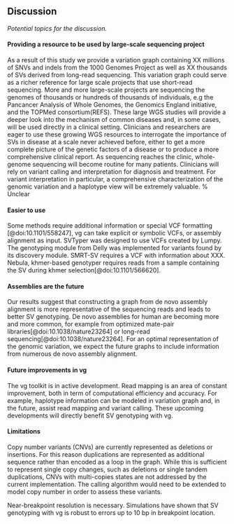 ## Discussion


*Potential topics for the discussion.*

#### Providing a resource to be used by large-scale sequencing project

As a result of this study we provide a variation graph containing XX millions of SNVs and indels from the 1000 Genomes Project as well as XX thousands of SVs derived from long-read sequencing.
This variation graph could serve as a richer reference for large scale projects that use short-read sequencing.
More and more large-scale projects are sequencing the genomes of thousands or hundreds of thousands of individuals, e.g the Pancancer Analysis of Whole Genomes, the Genomics England initiative, and the TOPMed consortium(REFS).
These large WGS studies will provide a deeper look into the mechanism of common diseases and, in some cases, will be used directly in a clinical setting.
Clinicians and researchers are eager to use these growing WGS resources to interrogate the importance of SVs in disease at a scale never achieved before, either to get a more complete picture of the genetic factors of a disease or to produce a more comprehensive clinical report.
As sequencing reaches the clinic, whole-genome sequencing will become routine for many patients.
Clinicians will rely on variant calling and interpretation for diagnosis and treatment.
For variant interpretation in particular, a comprehensive characterization of the genomic variation and a haplotype view will be extremely valuable. % Unclear

#### Easier to use

Some methods require additional information or special VCF formatting [@doi:10.1101/558247], vg can take explicit or symbolic VCFs, or assembly alignment as input.
SVTyper was designed to use VCFs created by Lumpy.
The genotyping module from Delly was implemented for variants found by its discovery module.
SMRT-SV requires a VCF with information about XXX.
Nebula, khmer-based genotyper requires reads from a sample containing the SV during khmer selection[@doi:10.1101/566620].

#### Assemblies are the future

Our results suggest that constructing a graph from de novo assembly alignment is more representative of the sequencing reads and leads to better SV genotyping.
De novo assemblies for human are becoming more and more common, for example from optimized mate-pair libraries[@doi:10.1038/nature23264] or long-read sequencing[@doi:10.1038/nature23264].
For an optimal representation of the genomic variation, we expect the future graphs to include information from numerous de novo assembly alignment.

#### Future improvements in vg

The vg toolkit is in active development.
Read mapping is an area of constant improvement, both in term of computational efficiency and accuracy.
For example, haplotype information can be modeled in variation graph and, in the future, assist read mapping and variant calling.
These upcoming developments will directly benefit SV genotyping with vg.

#### Limitations

Copy number variants (CNVs) are currently represented as deletions or insertions. 
For this reason duplications are represented as additional sequence rather than encoded as a loop in the graph.
While this is sufficient to represent single copy changes, such as deletions or single tandem duplications, CNVs with multi-copies states are not addressed by the current implementation.
The calling algorithm would need to be extended to model copy number in order to assess these variants.

Near-breakpoint resolution is necessary.
Simulations have shown that SV genotyping with vg is robust to errors up to 10 bp in breakpoint location.
